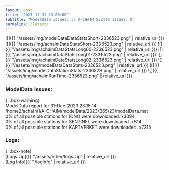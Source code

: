 ```yaml
---
layout: post
title: "2023-12-31 23:00:00"
subtitle: "ModelData Issues: 3; A-CHAIM System Issues: 0"
permalink: /latest/
---
```


![]({{ "/assets/img/modelDataDataStatsShort-2336523.png" | relative_url }})
![]({{ "/assets/img/achaimDataStatsShort-2336523.png" | relative_url }})
![]({{ "/assets/img/achaimDataStatsLong00-2336523.png" | relative_url }})
![]({{ "/assets/img/achaimDataStatsLong01-2336523.png" | relative_url }})
![]({{ "/assets/img/achaimDataStatsLong02-2336523.png" | relative_url }})
![]({{ "/assets/img/modelDataDataStats-2336523.png" | relative_url }})
![]({{ "/assets/img/modelDataStationStats-2336523.png" | relative_url }})
![]({{ "/assets/img/achaimRunTime-2336523.png" | relative_url }})


### ModelData Issues:  
  
{: .box-warning}  
 ModelData report for 31-Dec-2023 23:15:14   
 /home2/achaim1/A-CHAIM/modelData/2023/365/23/modelData.mat   
 0% of all possible stations for IONO were downloaded. x3094   
 0% of all possible stations for SENTINEL were downloaded. x814   
 0% of all possible stations for KARTVERKET were downloaded. x7315   
  


### Logs:  
  
{: .box-note}  
[Logs.zip]({{ "/assets/other/logs.zip" | relative_url }})  
[Log Info]({{ "/logInfo" | relative_url }})  
